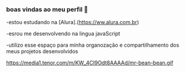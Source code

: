 ### boas vindas ao meu perfil 💙

-estou estudando na [Alura].(https://ww.alura.com.br)

-esrou me desenvolvendo na lingua javaScript

-utilizo esse espaço para minha organozação
 e compartilhamento dos meus projetos desenvolvidos

https://media1.tenor.com/m/KW_4CI9Odt8AAAAd/mr-bean-bean.gif
